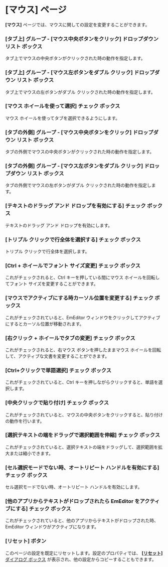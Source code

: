 # \[マウス\] ページ

**\[マウス\]** ページでは、マウスに関しての設定を変更することができます。

### \[タブ上\] グループ \- \[マウス中央ボタンをクリック\] ドロップダウン リスト ボックス

タブ上でマウスの中央ボタンがクリックされた時の動作を指定します。

### \[タブ上\] グループ \- \[マウス左ボタンをダブル クリック\] ドロップダウン リスト ボックス

タブ上でマウスの左ボタンがダブル クリックされた時の動作を指定します。

### \[マウス ホイールを使って選択\] チェック ボックス

マウス ホイールを使ってタブを選択できるようにします。

### \[タブの外側\] グループ \- \[マウス中央ボタンをクリック\] ドロップダウン リスト ボックス

タブの外側でマウスの中央ボタンがクリックされた時の動作を指定します。

### \[タブの外側\] グループ \- \[マウス左ボタンをダブル クリック\] ドロップダウン リスト ボックス

タブの外側でマウスの左ボタンがダブル クリックされた時の動作を指定します。

### \[テキストのドラッグ アンド ドロップを有効にする\] チェック ボックス

テキストのドラッグ アンド ドロップを有効にします。

### \[トリプル クリックで行全体を選択する\] チェック ボックス

トリプル クリックで行全体を選択します。

### \[Ctrl + ホイールでフォント サイズ変更\] チェック ボックス

これがチェックされると、Ctrl キーを押している間にマウス ホイールを回転してフォント サイズを変更することができます。

### \[マウスでアクティブにする時カーソル位置を変更する\] チェック ボックス

これがチェックされていると、EmEditor ウィンドウをクリックしてアクティブにするとカーソル位置が移動されます。

### \[右クリック \+ ホイールでタブの変更\] チェック ボックス

これがチェックされると、右マウス ボタンを押したままマウス ホイールを回転して、アクティブな文書を変更することができます。

### \[Ctrl+クリックで単語選択\] チェック ボックス

これがチェックされていると、Ctrl キーを押しながらクリックすると、単語を選択します。

### \[中央クリックで貼り付け\] チェック ボックス

これがチェックされていると、マウスの中央ボタンをクリックすると、貼り付けの動作を行います。

### \[選択テキストの端をドラッグで選択範囲を伸縮\] チェック ボックス

これがチェックされていると、選択テキストの端をドラッグして、選択範囲を拡大または縮小できます。

### \[セル選択モードでない時、オートリピート ハンドルを有効にする\] チェック ボックス

セル選択モードでない時、オートリピート ハンドルを有効にします。

### \[他のアプリからテキストがドロップされたら EmEditor をアクティブにする\] チェック ボックス

これがチェックされていると、他のアプリからテキストがドロップされた時、EmEditor ウィンドウがアクティブになります。

### \[リセット\] ボタン

このページの設定を既定にリセットします。設定のプロパティでは、 [**\[リセット\]** \
ダイアログ ボックス](../../properties/reset/index) が表示され、他の設定からコピーすることもできます。

